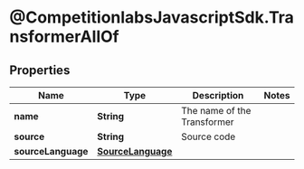 # @CompetitionlabsJavascriptSdk.TransformerAllOf

## Properties

Name | Type | Description | Notes
------------ | ------------- | ------------- | -------------
**name** | **String** | The name of the Transformer | 
**source** | **String** | Source code | 
**sourceLanguage** | [**SourceLanguage**](SourceLanguage.md) |  | 


